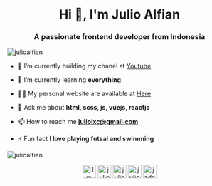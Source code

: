 <h1 align="center">Hi 👋, I'm Julio Alfian</h1>
<h3 align="center">A passionate frontend developer from Indonesia</h3>

<p align="left"> <img src="https://komarev.com/ghpvc/?username=julioalfian" alt="julioalfian" /> </p>

- 🔭 I’m currently building my chanel at [Youtube](https://www.youtube.com/channel/UCjAOHg2zAtolzskJwJAs2sA?view_as=subscriber)

- 🌱 I’m currently learning **everything**

- 👨‍💻 My personal website are available at [Here](https://julioalfian.site)

- 💬 Ask me about **html, scss, js, vuejs, reactjs**

- 📫 How to reach me **julioixc@gmail.com**

- ⚡ Fun fact **I love playing futsal and swimming**



<img align="center" src="https://github-readme-stats.vercel.app/api?username=julioalfian&show_icons=true" alt="julioalfian" />

<p align="center">
<a href="https://twitter.com/lyo_aza" target="blank"><img align="center" src="https://cdn.jsdelivr.net/npm/simple-icons@3.0.1/icons/twitter.svg" alt="lyo_aza" height="30" width="30" /></a>
<a href="https://linkedin.com/in/julioalfian" target="blank"><img align="center" src="https://cdn.jsdelivr.net/npm/simple-icons@3.0.1/icons/linkedin.svg" alt="julioalfian" height="30" width="30" /></a>
<a href="https://fb.com/julioalfiandwicahya" target="blank"><img align="center" src="https://cdn.jsdelivr.net/npm/simple-icons@3.0.1/icons/facebook.svg" alt="julioalfiandwicahya" height="30" width="30" /></a>
<a href="https://instagram.com/julioalfian" target="blank"><img align="center" src="https://cdn.jsdelivr.net/npm/simple-icons@3.0.1/icons/instagram.svg" alt="julioalfian" height="30" width="30" /></a>
<a href="https://www.youtube.com/c/jadc" target="blank"><img align="center" src="https://cdn.jsdelivr.net/npm/simple-icons@3.0.1/icons/youtube.svg" alt="jadc" height="30" width="30" /></a>
</p>
